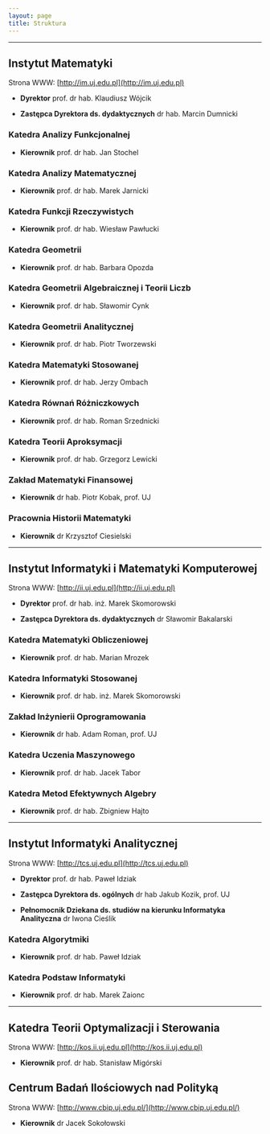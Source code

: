 ```yaml
---
layout: page
title: Struktura
---
```


---

## Instytut Matematyki

Strona WWW: [http://im.uj.edu.pl](http://im.uj.edu.pl)

* __Dyrektor__
prof. dr hab. Klaudiusz Wójcik

* __Zastępca Dyrektora ds. dydaktycznych__
dr hab. Marcin Dumnicki

### Katedra Analizy Funkcjonalnej

* __Kierownik__
prof. dr hab. Jan Stochel

### Katedra Analizy Matematycznej

* __Kierownik__
prof. dr hab. Marek Jarnicki

### Katedra Funkcji Rzeczywistych

* __Kierownik__
prof. dr hab. Wiesław Pawłucki

### Katedra Geometrii

* __Kierownik__
prof. dr hab. Barbara Opozda

### Katedra Geometrii Algebraicznej i Teorii Liczb

* __Kierownik__
prof. dr hab. Sławomir Cynk

### Katedra Geometrii Analitycznej

* __Kierownik__
prof. dr hab. Piotr Tworzewski

### Katedra Matematyki Stosowanej

* __Kierownik__
prof. dr hab. Jerzy Ombach

### Katedra Równań Różniczkowych

* __Kierownik__
prof. dr hab. Roman Srzednicki

### Katedra Teorii Aproksymacji

* __Kierownik__
prof. dr hab. Grzegorz Lewicki

### Zakład Matematyki Finansowej

* __Kierownik__
dr hab. Piotr Kobak, prof. UJ

### Pracownia Historii Matematyki

* __Kierownik__
dr Krzysztof Ciesielski

---

## Instytut Informatyki i Matematyki Komputerowej

Strona WWW: [http://ii.uj.edu.pl](http://ii.uj.edu.pl)

* __Dyrektor__
prof. dr hab. inż. Marek Skomorowski

* __Zastępca Dyrektora ds. dydaktycznych__
dr Sławomir Bakalarski

### Katedra Matematyki Obliczeniowej

* __Kierownik__
prof. dr hab. Marian Mrozek

### Katedra Informatyki Stosowanej

* __Kierownik__
prof. dr hab. inż. Marek Skomorowski

### Zakład Inżynierii Oprogramowania

* __Kierownik__
dr hab. Adam Roman, prof. UJ

### Katedra Uczenia Maszynowego

* __Kierownik__
prof. dr hab. Jacek Tabor

### Katedra Metod Efektywnych Algebry

* __Kierownik__
prof. dr hab. Zbigniew Hajto

---

## Instytut Informatyki Analitycznej

Strona WWW: [http://tcs.uj.edu.pl](http://tcs.uj.edu.pl)

* __Dyrektor__
prof. dr hab. Paweł Idziak

* __Zastępca Dyrektora ds. ogólnych__
dr hab Jakub Kozik, prof. UJ

* __Pełnomocnik Dziekana ds. studiów na kierunku Informatyka Analityczna__
dr Iwona Cieślik 

### Katedra Algorytmiki

* __Kierownik__
prof. dr hab. Paweł Idziak

### Katedra Podstaw Informatyki

* __Kierownik__
prof. dr hab. Marek Zaionc

---

## Katedra Teorii Optymalizacji i Sterowania

Strona WWW: [http://kos.ii.uj.edu.pl](http://kos.ii.uj.edu.pl)

* __Kierownik__
prof. dr hab. Stanisław Migórski

## Centrum Badań Ilościowych nad Polityką

Strona WWW: [http://www.cbip.uj.edu.pl/](http://www.cbip.uj.edu.pl/)

* __Kierownik__
dr Jacek Sokołowski
